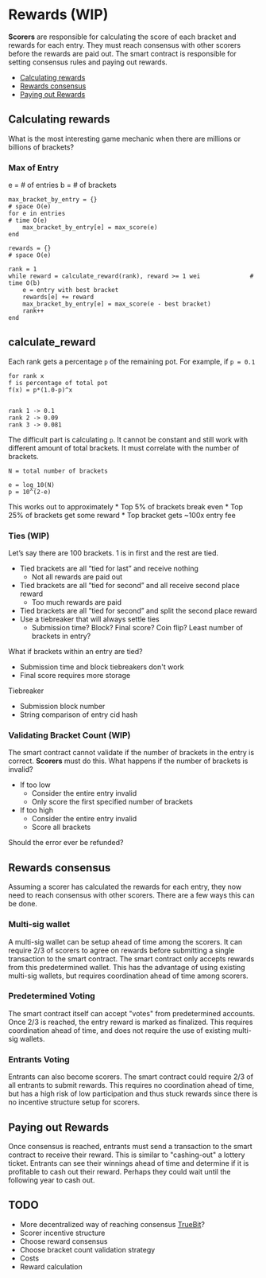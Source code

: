 # Rewards (WIP)
**Scorers** are responsible for calculating the score of each bracket and rewards for each entry. They must reach consensus with other scorers before the rewards are paid out. The smart contract is responsible for setting consensus rules and paying out rewards.

- [Calculating rewards](#calculating-rewards)
- [Rewards consensus](#rewards-consensus)
- [Paying out Rewards](#paying-out-rewards)

## Calculating rewards
What is the most interesting game mechanic when there are millions or billions of brackets?

### Max of Entry
e = # of entries
b = # of brackets

```
max_bracket_by_entry = {}												# space O(e)
for e in entries 														# time O(e)
	max_bracket_by_entry[e] = max_score(e)
end

rewards = {}															# space O(e)

rank = 1
while reward = calculate_reward(rank), reward >= 1 wei 				# time O(b)
	e = entry with best bracket
	rewards[e] += reward
	max_bracket_by_entry[e] = max_score(e - best bracket)
	rank++
end
```

## calculate_reward
Each rank gets a percentage `p` of the remaining pot. For example, if `p = 0.1`
```
for rank x
f is percentage of total pot
f(x) = p*(1.0-p)^x


rank 1 -> 0.1
rank 2 -> 0.09
rank 3 -> 0.081
```

The difficult part is calculating `p`. It cannot be constant and still work with different amount of total brackets. It must correlate with the number of brackets.
```
N = total number of brackets

e = log_10(N)
p = 10^(2-e)
```

This works out to approximately
	* Top 5% of brackets break even
	* Top 25% of brackets get some reward
	* Top bracket gets ~100x entry fee

### Ties (WIP)
Let’s say there are 100 brackets. 1 is in first and the rest are tied.
- Tied brackets are all “tied for last” and receive nothing
	- Not all rewards are paid out
- Tied brackets are all “tied for second” and all receive second place reward
	- Too much rewards are paid
- Tied brackets are all “tied for second” and split the second place reward
- Use a tiebreaker that will always settle ties
	- Submission time? Block? Final score? Coin flip? Least number of brackets in entry?

What if brackets within an entry are tied?
- Submission time and block tiebreakers don't work
- Final score requires more storage

Tiebreaker
- Submission block number
- String comparison of entry cid hash

### Validating Bracket Count (WIP)
The smart contract cannot validate if the number of brackets in the entry is correct. **Scorers** must do this. What happens if the number of brackets is invalid?
- If too low
	- Consider the entire entry invalid
	- Only score the first specified number of brackets
- If too high
	- Consider the entire entry invalid
	- Score all brackets

Should the error ever be refunded?

## Rewards consensus
Assuming a scorer has calculated the rewards for each entry, they now need to reach consensus with other scorers. There are a few ways this can be done.

### Multi-sig wallet
A multi-sig wallet can be setup ahead of time among the scorers. It can require 2/3 of scorers to agree on rewards before submitting a single transaction to the smart contract. The smart contract only accepts rewards from this predetermined wallet. This has the advantage of using existing multi-sig wallets, but requires coordination ahead of time among scorers.

### Predetermined Voting
The smart contract itself can accept "votes" from predetermined accounts. Once 2/3 is reached, the entry reward is marked as finalized. This requires coordination ahead of time, and does not require the use of existing multi-sig wallets.

### Entrants Voting
Entrants can also become scorers. The smart contract could require 2/3 of all entrants to submit rewards. This requires no coordination ahead of time, but has a high risk of low participation and thus stuck rewards since there is no incentive structure setup for scorers.

## Paying out Rewards
Once consensus is reached, entrants must send a transaction to the smart contract to receive their reward. This is similar to "cashing-out" a lottery ticket. Entrants can see their winnings ahead of time and determine if it is profitable to cash out their reward. Perhaps they could wait until the following year to cash out.

## TODO
 - More decentralized way of reaching consensus [TrueBit](https://truebit.io)?
 - Scorer incentive structure
 - Choose reward consensus
 - Choose bracket count validation strategy
 - Costs
 - Reward calculation
